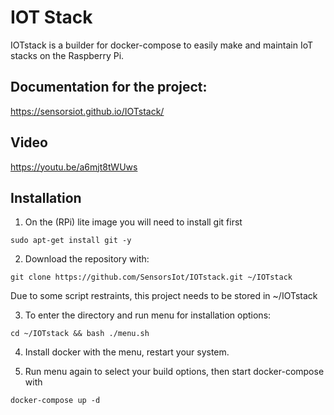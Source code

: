 # IOT Stack
IOTstack is a builder for docker-compose to easily make and maintain IoT stacks on the Raspberry Pi.

## Documentation for the project: 

https://sensorsiot.github.io/IOTstack/

## Video
https://youtu.be/a6mjt8tWUws

## Installation
1. On the (RPi) lite image you will need to install git first

```
sudo apt-get install git -y
```

2. Download the repository with:
```
git clone https://github.com/SensorsIot/IOTstack.git ~/IOTstack
```

Due to some script restraints, this project needs to be stored in ~/IOTstack

3. To enter the directory and run menu for installation options:
```
cd ~/IOTstack && bash ./menu.sh
```

4. Install docker with the menu, restart your system.

5. Run menu again to select your build options, then start docker-compose with
```
docker-compose up -d
```
